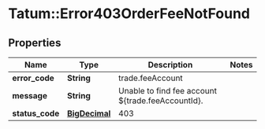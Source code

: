 # Tatum::Error403OrderFeeNotFound

## Properties
Name | Type | Description | Notes
------------ | ------------- | ------------- | -------------
**error_code** | **String** | trade.feeAccount | 
**message** | **String** | Unable to find fee account ${trade.feeAccountId}. | 
**status_code** | [**BigDecimal**](BigDecimal.md) | 403 | 

